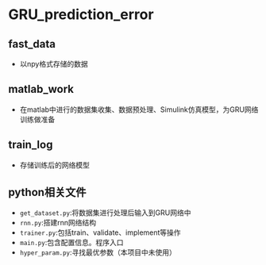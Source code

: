 # GRU_prediction_error

## fast_data
* 以npy格式存储的数据
## matlab_work
* 在matlab中进行的数据集收集、数据预处理、Simulink仿真模型，为GRU网络训练做准备
## train_log
* 存储训练后的网络模型
## python相关文件
* `get_dataset.py`:将数据集进行处理后输入到GRU网络中
* `rnn.py`:搭建rnn网络结构
* `trainer.py`:包括train、validate、implement等操作
* `main.py`:包含配置信息。程序入口
* `hyper_param.py`:寻找最优参数（本项目中未使用）